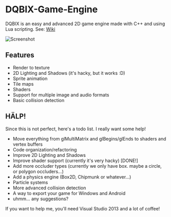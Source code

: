 DQBIX-Game-Engine
=====================================
DQBIX is an easy and advanced 2D game engine made with C++ and using Lua scripting.
See: [Wiki](https://github.com/DCubix/DQBIX-Game-Engine/wiki)

![Screenshot](http://i.gyazo.com/6933cfb05715c88ca57941b0d8d9c2b2.png)

Features
-------------------------------------
  - Render to texture
  - 2D Lighting and Shadows (it's hacky, but it works :D)
  - Sprite animation
  - Tile maps
  - Shaders
  - Support for multiple image and audio formats
  - Basic collision detection

HÄLP!
-------------------------------------
Since this is not perfect, here's a todo list. I really want some help!
  - Move everything from glMultiMatrix and glBegins/glEnds to shaders and vertex buffers
  - Code organization/refactoring
  - Improve 2D Lighting and Shadows
  - Improve shader support (currently it's very hacky) [DONE!]
  - Add more occluder types (currently we only have box. maybe a circle, or polygon occluders...)
  - Add a physics engine (Box2D, Chipmunk or whatever...)
  - Particle systems
  - More advanced collision detection
  - A way to export your game for Windows and Android
  - uhmm... any suggestions?
  
If you want to help me, you'll need Visual Studio 2013 and a lot of coffee!
